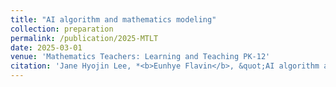 ```yaml
---
title: "AI algorithm and mathematics modeling"
collection: preparation
permalink: /publication/2025-MTLT
date: 2025-03-01
venue: 'Mathematics Teachers: Learning and Teaching PK-12'
citation: 'Jane Hyojin Lee, *<b>Eunhye Flavin</b>, &quot;AI algorithm and mathematics modeling,&quot; <i> Mathematics Teachers: Learning and Teaching PK-12</i>, received minor revision, 2024.'
---
```

